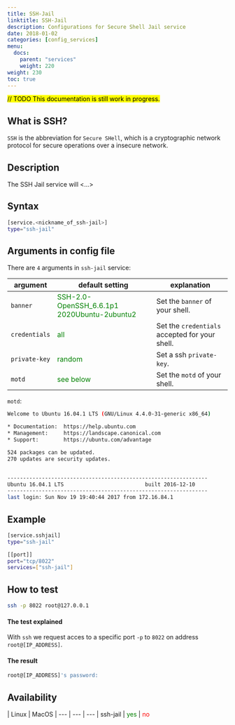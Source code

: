 ```yaml
---
title: SSH-Jail
linktitle: SSH-Jail
description: Configurations for Secure Shell Jail service
date: 2018-01-02
categories: [config_services]
menu:
  docs:
    parent: "services"
    weight: 220
weight: 230
toc: true
---
```

<mark>// TODO This documentation is still work in progress.</mark>

## What is SSH?

`SSH` is the abbreviation for `Secure SHell`, which is a  cryptographic network
protocol for secure operations over a insecure network.

## Description

The SSH Jail service will <...>

## Syntax

```bash
[service.<nickname_of_ssh-jail>]
type="ssh-jail"
```


## Arguments in config file

There are `4` arguments in `ssh-jail` service:

 argument  | default setting | explanation
  ---  | --- | ---
`banner` |  <span style="color:green">SSH-2.0-OpenSSH_6.6.1p1 2020Ubuntu-2ubuntu2</span> | Set the `banner` of your shell.
`credentials` | <span style="color:green">all</span> | Set the `credentials` accepted for your shell.
`private-key` | <span style="color:green">random</span> | Set a ssh `private-key`.
`motd` | <span style="color:green">see below</span> | Set the `motd` of your shell.

`motd`:
```bash
Welcome to Ubuntu 16.04.1 LTS (GNU/Linux 4.4.0-31-generic x86_64)

* Documentation:  https://help.ubuntu.com
* Management:     https://landscape.canonical.com
* Support:        https://ubuntu.com/advantage

524 packages can be updated.
270 updates are security updates.


----------------------------------------------------------------
Ubuntu 16.04.1 LTS                          built 2016-12-10
----------------------------------------------------------------
last login: Sun Nov 19 19:40:44 2017 from 172.16.84.1
```

## Example

```bash
[service.sshjail]
type="ssh-jail"

[[port]]
port="tcp/8022"
services=["ssh-jail"]
```

## How to test

```bash
ssh -p 8022 root@127.0.0.1
```
#### The test explained

With `ssh` we request acces to a specific port `-p` to `8022` on address `root@[IP_ADDRESS]`.

#### The result

```bash
root@[IP_ADDRESS]'s password:
```


## Availability

 | Linux | MacOS |
--- | --- | --- |
ssh-jail | <span style="color:green">yes</span> | <span style="color:red">no</span>
